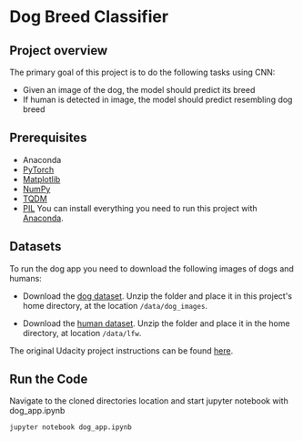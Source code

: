 # Dog Breed Classifier 
## Project overview
The primary goal of this project is to do the following tasks using CNN:
* Given an image of the dog, the model should predict its breed
* If human is detected in image, the model should predict
resembling dog breed

## Prerequisites

* Anaconda 
* [PyTorch](https://https://pytorch.org/)
* [Matplotlib](https://matplotlib.org/)
* [NumPy](http://www.numpy.org/)
* [TQDM](https://pypi.org/project/tqdm/)
* [PIL](https://pillow.readthedocs.io/en/stable/)
You can install everything you need to run this project with [Anaconda](https://www.anaconda.com/).


</ul>
<h2>Datasets</h2>
To run the dog app you need to download the following images of dogs and humans:

* Download the [dog dataset](https://s3-us-west-1.amazonaws.com/udacity-aind/dog-project/dogImages.zip).
  Unzip the folder and place it in this project's home directory, at the
  location `/data/dog_images`.

* Download the [human dataset](https://s3-us-west-1.amazonaws.com/udacity-aind/dog-project/lfw.zip).
  Unzip the folder and place it in the home directory, at location `/data/lfw`.
<p>The original Udacity project instructions can be found <a href="https://github.com/udacity/deep-learning-v2-pytorch/tree/master/project-dog-classification">here</a>.</p>


## Run the Code
Navigate to the cloned directories location and start jupyter notebook with dog_app.ipynb

`jupyter notebook dog_app.ipynb`

